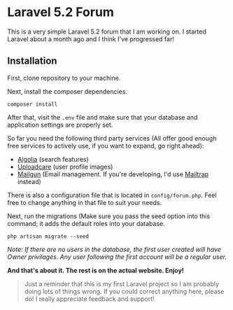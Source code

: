 # Laravel 5.2 Forum

This is a very simple Laravel 5.2 forum that I am working on. I started Laravel about a month ago and I think I've progressed far!

## Installation

First, clone repository to your machine.

Next, install the composer dependencies.
```
composer install
```

After that, visit the `.env` file and make sure that your database and application settings are properly set.

So far you need the following third party services (All offer good enough free services to actively use, if you want to expand, go right ahead):

- [Algolia](https://www.algolia.com/) (search features)
- [Uploadcare](https://uploadcare.com/) (user profile images)
- [Mailgun](https://www.mailgun.com/) (Email management. If you're developing, I'd use [Mailtrap](https://mailtrap.io/) instead)

There is also a configuration file that is located in `config/forum.php`. Feel free to change anything in that file to suit your needs.

Next, run the migrations (Make sure you pass the seed option into this command; it adds the default roles into your database.
```
php artisan migrate --seed
```

*Note: If there are no users in the database, the first user created will have Owner privilages. Any user following the first account will be a regular user.*

**And that's about it. The rest is on the actual website. Enjoy!**

> Just a reminder that this is my first Laravel project so I am probably doing lots of things wrong. If you could correct anything here, please do! I really appreciate feedback and support!
